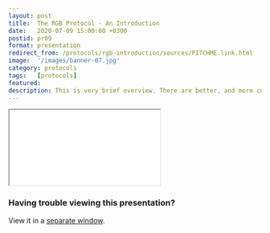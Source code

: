 ```yaml
---
layout: post
title:  The RGB Protocol - An Introduction
date:   2020-07-09 15:00:00 +0300
postid: pr09
format: presentation
redirect_from: /protocols/rgb-introduction/sources/PITCHME.link.html
image:  '/images/banner-07.jpg'
category: protocols
tags:   [protocols]
featured:
description: This is very brief overview. There are better, and more complete introductions out there
---
```


<iframe class="tlu-iframe" src="/images/protocols/rgb-introduction/PITCHME.html"></iframe>

### Having trouble viewing this presentation?

View it in a [separate window](/images/protocols/rgb-introduction/PITCHME.html).
